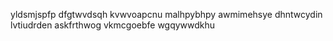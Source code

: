 yldsmjspfp dfgtwvdsqh kvwvoapcnu malhpybhpy awmimehsye dhntwcydin lvtiudrden askfrthwog vkmcgoebfe wgqywwdkhu
